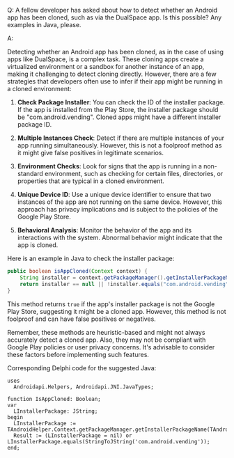Q: A fellow developer has asked about how to detect whether an Android app has been cloned, such as via the DualSpace app. Is this possible? Any examples in Java, please.

A:

Detecting whether an Android app has been cloned, as in the case of using apps like DualSpace, is a complex task. These cloning apps create a virtualized environment or a sandbox for another instance of an app, making it challenging to detect cloning directly. However, there are a few strategies that developers often use to infer if their app might be running in a cloned environment:

1. **Check Package Installer**: You can check the ID of the installer package. If the app is installed from the Play Store, the installer package should be "com.android.vending". Cloned apps might have a different installer package ID.

2. **Multiple Instances Check**: Detect if there are multiple instances of your app running simultaneously. However, this is not a foolproof method as it might give false positives in legitimate scenarios.

3. **Environment Checks**: Look for signs that the app is running in a non-standard environment, such as checking for certain files, directories, or properties that are typical in a cloned environment.

4. **Unique Device ID**: Use a unique device identifier to ensure that two instances of the app are not running on the same device. However, this approach has privacy implications and is subject to the policies of the Google Play Store.

5. **Behavioral Analysis**: Monitor the behavior of the app and its interactions with the system. Abnormal behavior might indicate that the app is cloned.

Here is an example in Java to check the installer package:

```java
public boolean isAppCloned(Context context) {
    String installer = context.getPackageManager().getInstallerPackageName(context.getPackageName());
    return installer == null || !installer.equals("com.android.vending");
}
```

This method returns `true` if the app's installer package is not the Google Play Store, suggesting it might be a cloned app. However, this method is not foolproof and can have false positives or negatives.

Remember, these methods are heuristic-based and might not always accurately detect a cloned app. Also, they may not be compliant with Google Play policies or user privacy concerns. It's advisable to consider these factors before implementing such features.

Corresponding Delphi code for the suggested Java:

```delphi
uses
  Androidapi.Helpers, Androidapi.JNI.JavaTypes;

function IsAppCloned: Boolean;
var
  LInstallerPackage: JString;
begin
  LInstallerPackage := TAndroidHelper.Context.getPackageManager.getInstallerPackageName(TAndroidHelper.Context.getPackageName);
  Result := (LInstallerPackage = nil) or LInstallerPackage.equals(StringToJString('com.android.vending'));
end;
```